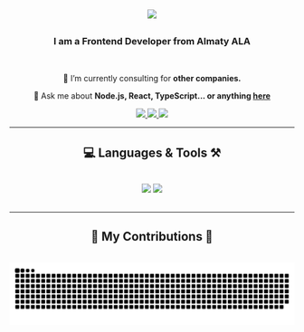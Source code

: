 <h1 align="center">
    <img src="https://readme-typing-svg.herokuapp.com/?font=Righteous&size=35&center=true&vCenter=true&width=500&height=70&duration=4000&lines=Hi+There!+👋;+I'm+Danil+Kossilov!;" />
</h1>

<h3 align="center">I am a Frontend Developer from Almaty ALA</h3>

<br/>

<div align="center">
 
 🔭 I’m currently consulting for **other companies.**
 
💬 Ask me about **Node.js, React, TypeScript... or anything [here](https://t.me/Lucky_Men000)**

 </div>
 
<div align="center"> 

  <a href="mailto:kossilovdanil@outlook.com">
    <img src="https://img.shields.io/badge/Outlook-0078D4?style=for-the-badge&logo=microsoft-sharepoint&logoColor=white" />
  </a>
  <a href="https://t.me/Lucky_Men000" target="_blank">
    <img src="https://img.shields.io/badge/telegram-0077B5?style=for-the-badge&logo=telegram&logoColor=white" target="_blank" />
  </a>
  <a href="https://luckymen000.github.io/AboutMe/" target="_blank">
     <img src="https://img.shields.io/badge/Website-de4c8a?style=for-the-badge&logo=todoist&logoColor=white" target="_blank" />
  </a>
</div>

 <hr/>
 
<h2 align="center">💻 Languages & Tools ⚒️</h2>
<br/>
<div align="center">
    <img src="https://skillicons.dev/icons?i=html,css,js,react,nodejs,typescript,docker,webpack,python,git,sass" />
    <img src="https://skillicons.dev/icons?i=figma,vim,linux,bitbucket,mongodb,mysql,postgres,firebase" /><br>
</div>




<br/>
<hr/>

<div align="center">
  <h2>🐍 My Contributions 🐍</h2>
  <br>
  <img alt="snake eating my contributions" src="https://raw.githubusercontent.com/salesp07/salesp07/output/github-contribution-grid-snake.svg" />
  
  <br/><br/><br/>
</div>


